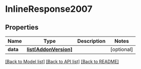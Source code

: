 # InlineResponse2007

## Properties
Name | Type | Description | Notes
------------ | ------------- | ------------- | -------------
**data** | [**list[AddonVersion]**](AddonVersion.md) |  | [optional] 

[[Back to Model list]](../README.md#documentation-for-models) [[Back to API list]](../README.md#documentation-for-api-endpoints) [[Back to README]](../README.md)

